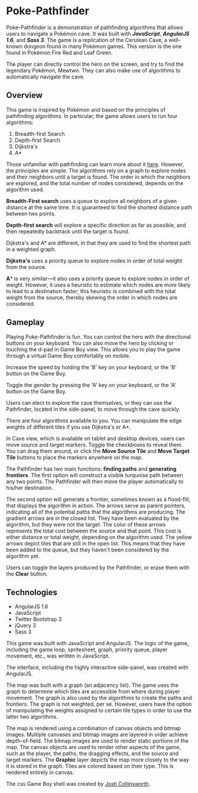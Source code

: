 # Poke-Pathfinder

Poke-Pathfinder is a demonstration of pathfinding algorithms that allows users to navigate a Pokémon cave. It was built with _**JavaScript**_, _**AngularJS 1.6**_, and _**Sass 3**_. The game is a replication of the Cerulean Cave, a well-known dungeon found in many Pokémon games. This version is the one found in Pokémon Fire Red and Leaf Green.

The player can directly control the hero on the screen, and try to find the legendary Pokémon, Mewtwo. They can also make use of algorithms to automatically navigate the cave.

## Overview

This game is inspired by Pokémon and based on the principles of pathfinding algorithms. In particular,
the game allows users to run four algorithms:

1. Breadth-first Search
2. Depth-first Search
3. Dijkstra's
4. A*

Those unfamiliar with pathfinding can learn more about it [here][1]. However, the principles are simple.
The algorithms rely on a graph to explore nodes and their neighbors until a target is found. The order in which the neighbors are explored, and the total number of nodes considered, depends on the algorithm used.

**Breadth-First search** uses a queue to explore all neighbors of a given distance at the same time. It is guaranteed to find the shortest distance path between two points.

**Depth-first search** will explore a specific direction as far as possible, and then repeatedly backtrack until
the target is found.

Dijkstra's and A* are different, in that they are used to find the shortest path in a weighted graph.

**Dijkstra's** uses a priority queue to explore nodes in order of total weight from the source.

**A*** is very similar—it also uses a priority queue to explore nodes in order of weight. However, it uses a heuristic to estimate which nodes are more likely to lead to a destination faster; this heuristic is combined with the total weight from the source, thereby skewing the order in which nodes are considered.

## Gameplay

Playing Poke-Pathfinder is fun. You can control the hero with the directional buttons on your keyboard. You can also move the hero by clicking or touching the d-pad in Game Boy view. This allows you to play the game through a virtual Game Boy comfortably on mobile.

Increase the speed by holding the 'B' key on your keyboard, or the 'B' button on the Game Boy.

Toggle the gender by pressing the 'A' key on your keyboard, or the 'A' button on the Game Boy.

Users can elect to explore the cave themselves, or they can use the Pathfinder, located in the side-panel, to move through the cave quickly.

There are four algorithms available to you. You can manipulate the edge weights of different tiles if you use Dijkstra's or A*.

In Cave view, which is available on tablet and desktop devices, users can move source and target markers. Toggle the checkboxes to reveal them. You can drag them around, or click the **Move Source Tile** and **Move Target Tile** buttons to place the markers anywhere on the map. 

The Pathfinder has two main functions: **finding paths** and **generating frontiers**. The first option will construct a visible turquoise path between any two points. The Pathfinder will then move the player automatically to his/her destination.

The second option will generate a frontier, sometimes known as a flood-fill, that displays the algorithm in action. The arrows serve as parent pointers, indicating all of the potential paths that the algorithms are producing. The gradient arrows are in the closed list. They have been evaluated by the algorithm, but they were not the target. The color of these arrows represents the total cost between the source and that point. This cost is either distance or total weight, depending on the algorithm used. The yellow arrows depict tiles that are still in the open list. This means that they have been added to the queue, but they haven't been considered by the algorithm yet.

Users can toggle the layers produced by the Pathfinder, or erase them with the **Clear** button.

## Technologies
+ AngularJS 1.6
+ JavaScript
+ Twitter Bootstrap 3
+ jQuery 3
+ Sass 3

This game was built with JavaScript and AngularJS. The logic of the game, including the 
game loop, spritesheet, graph, priority queue, player movement, etc., was written in JavaScript.

The interface, including the highly interactive side-panel, was created with AngularJS.

The map was built with a graph (an adjacency list). The game uses the graph to determine which tiles are accessible from where during player movement. The graph is also used by the algorithms to create the paths and frontiers. The graph is not weighted, per sé. However, users have the option of manipulating the weights assigned to certain tile types in order to use the latter two algorithms.

The map is rendered using a combination of canvas objects and bitmap images. Multiple canvases and bitmap images are layered in order achieve depth-of-field. The bitmap images are used to render static portions of the map. The canvas objects are used to render other aspects of the game, such as the player, the paths, the dragging effects, and the source and target markers. The **Graphic** layer depicts the map more closely to the way it is stored in the graph. Tiles are colored based on their type. This is rendered
entirely in canvas. 

The css Game Boy shell was created by [Josh Collinsworth][2].

[1]: https://en.wikipedia.org/wiki/Pathfinding
[2]: https://codepen.io/joshuajcollinsworth/
